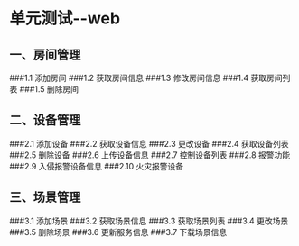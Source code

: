 # 单元测试--web
## 一、房间管理
###1.1 添加房间
###1.2 获取房间信息
###1.3 修改房间信息
###1.4 获取房间列表
###1.5 删除房间
## 二、设备管理
###2.1 添加设备
###2.2 获取设备信息
###2.3 更改设备
###2.4 获取设备列表
###2.5 删除设备
###2.6 上传设备信息
###2.7 控制设备列表
###2.8 报警功能
###2.9 入侵报警设备信息
###2.10 火灾报警设备
## 三、场景管理
###3.1 添加场景
###3.2 获取场景信息
###3.3 获取场景列表
###3.4 更改场景
###3.5 删除场景
###3.6 更新服务信息
###3.7 下载场景信息


